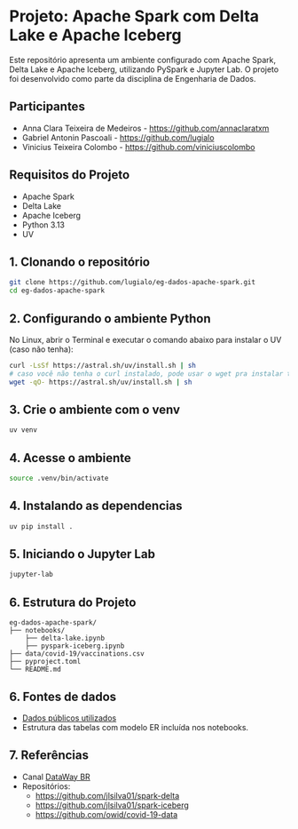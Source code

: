 # Projeto: Apache Spark com Delta Lake e Apache Iceberg

Este repositório apresenta um ambiente configurado com Apache Spark, Delta Lake e Apache Iceberg, utilizando PySpark e Jupyter Lab. O projeto foi desenvolvido como parte da disciplina de Engenharia de Dados.

## Participantes

- Anna Clara Teixeira de Medeiros - <https://github.com/annaclaratxm>
- Gabriel Antonin Pascoali - <https://github.com/lugialo>
- Vinicius Teixeira Colombo - <https://github.com/viniciuscolombo>

## Requisitos do Projeto

- Apache Spark
- Delta Lake
- Apache Iceberg
- Python 3.13
- UV

## 1. Clonando o repositório

```bash
git clone https://github.com/lugialo/eg-dados-apache-spark.git
cd eg-dados-apache-spark
```

## 2. Configurando o ambiente Python

No Linux, abrir o Terminal e executar o comando abaixo para instalar o UV (caso não tenha):

```bash
curl -LsSf https://astral.sh/uv/install.sh | sh
# caso você não tenha o curl instalado, pode usar o wget pra instalar também:
wget -qO- https://astral.sh/uv/install.sh | sh
```

## 3. Crie o ambiente com o venv

```bash
uv venv
```

## 4. Acesse o ambiente

```bash
source .venv/bin/activate
```

## 4. Instalando as dependencias

```bash
uv pip install .
```

## 5. Iniciando o Jupyter Lab

```bash
jupyter-lab
```

## 6. Estrutura do Projeto

```
eg-dados-apache-spark/
├── notebooks/
    ├── delta-lake.ipynb
    ├── pyspark-iceberg.ipynb
├── data/covid-19/vaccinations.csv
├── pyproject.toml
└── README.md
```

## 6. Fontes de dados

- [Dados públicos utilizados](https://raw.githubusercontent.com/owid/covid-19-data/refs/heads/master/public/data/vaccinations/vaccinations.csv)
- Estrutura das tabelas com modelo ER incluída nos notebooks.

## 7. Referências

- Canal [DataWay BR](https://www.youtube.com/@DataWayBR)
- Repositórios:
  - <https://github.com/jlsilva01/spark-delta>
  - <https://github.com/jlsilva01/spark-iceberg>
  - <https://github.com/owid/covid-19-data>
